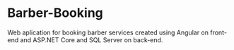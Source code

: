 # Barber-Booking
Web aplication for booking barber services created using Angular on front-end and ASP.NET Core and SQL Server on back-end.
